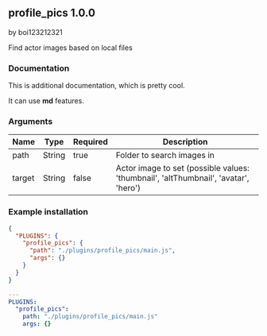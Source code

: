 ## profile_pics 1.0.0

by boi123212321

Find actor images based on local files

### Documentation

This is additional documentation, which is pretty cool.

It can use **md** features.

### Arguments

| Name   | Type   | Required | Description                                                                         |
| ------ | ------ | -------- | ----------------------------------------------------------------------------------- |
| path   | String | true     | Folder to search images in                                                          |
| target | String | false    | Actor image to set (possible values: &#x27;thumbnail&#x27;, &#x27;altThumbnail&#x27;, &#x27;avatar&#x27;, &#x27;hero&#x27;) |
### Example installation

```json
{
  "PLUGINS": {
    "profile_pics": {
      "path": "./plugins/profile_pics/main.js",
      "args": {}
    }
  }
}
```

```yaml
---
PLUGINS:
  "profile_pics":
    path: "./plugins/profile_pics/main.js"
    args: {}
```
